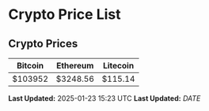 # Crypto Price List

## Crypto Prices
| Bitcoin | Ethereum | Litecoin |
| ------- | -------- | -------- |
| $103952 | $3248.56 | $115.14 |
**Last Updated:** 2025-01-23 15:23 UTC
**Last Updated:** $DATE$
